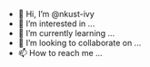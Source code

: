 - 👋 Hi, I’m @nkust-ivy
- 👀 I’m interested in ...
- 🌱 I’m currently learning ...
- 💞️ I’m looking to collaborate on ...
- 📫 How to reach me ...

<!---
nkust-ivy/nkust-ivy is a ✨ special ✨ repository because its `README.md` (this file) appears on your GitHub profile.
You can click the Preview link to take a look at your changes.
--->
